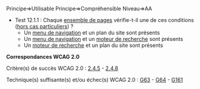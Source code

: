 Principe=>Utilisable
Principe=>Compréhensible
Niveau=>AA

*   Test 12.1.1 : Chaque [ensemble de pages](#ensemble-de-pages) vérifie-t-il une de ces conditions ([hors cas particuliers](#critre-121 "Cas particuliers pour le critère 12.1")) ?
    *   Un [menu de navigation](#menu-de-navigation) et un plan du site sont présents
    *   Un [menu de navigation](#menu-de-navigation) et un [moteur de recherche](#moteur-de-recherche-interne--un-site-web) sont présents
    *   Un [moteur de recherche](#moteur-de-recherche-interne--un-site-web) et un plan du site sont présents

**Correspondances WCAG 2.0**

Critère(s) de succès WCAG 2.0 : [2.4.5](http://www.w3.org/Translations/WCAG20-fr/#navigation-mechanisms-mult-loc) - [2.4.8](http://www.w3.org/Translations/WCAG20-fr/#navigation-mechanisms-location)

Technique(s) suffisante(s) et/ou échec(s) WCAG 2.0 : [G63](http://www.w3.org/TR/WCAG-TECHS/G63.html) - [G64](http://www.w3.org/TR/WCAG-TECHS/G64.html) - [G161](http://www.w3.org/TR/WCAG-TECHS/G161.html)
